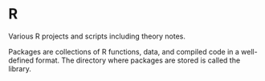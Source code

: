 # R
Various R projects and scripts including theory notes.


Packages are collections of R functions, data, and compiled code in a well-defined format. The directory where packages are stored is called the library.
